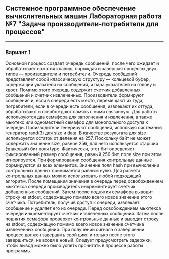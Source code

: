 ## Системное программное обеспечение вычислительных машин Лабораторная работа №7 "Задача производители-потребители для процессов"

___

### Вариант 1
Основной процесс создает очередь сообщений, после чего ожидает и обрабатывает нажатия клавиш, порождая и завершая процессы двух типов — производители и потребители.
Очередь сообщений представляет собой классическую структуру — кольцевой буфер, содержащий указатели на сообщения, и пара указателей на голову и хвост. Помимо этого очередь содержит счетчик добавленных сообщений и счетчик извлеченных.
Производители формируют сообщения и, если в очереди есть место, перемещают их туда, потребители, если в очереди есть сообщения, извлекают их оттуда, обрабатывают и освобождают память с ними связанную.
Для работы используются два семафора для заполнения и извлечения, а также мьютекс или одноместный семафор для монопольного доступа к очереди. 
Производители генерируют сообщения, используя системный генератор rand(3) для size и data. В качестве результата для size используется остаток от деления на 257.
Поскольку байт не может содержать значение size, равное 256, для него используется старший (знаковый) бит поля type. Фактически, этот бит определяет фиксированный размер сообщения, равный 256 бит, поле size при этом игнорируется.
При формировании сообщения контрольные данные формируются из всех элементов. Значение поля hash при вычислении контрольных данных принимается равным нулю. Для расчета контрольных данных можно использовать любой подходящий алгоритм.
После помещения значения в очередь перед освобождением мьютекса очереди производитель инкрементирует счетчик добавленных сообщений. Затем после поднятия семафора выводит строку на stdout, содержащую помимо всего новое значение этого счетчика.
Потребитель, получив доступ к очереди, извлекает сообщение и удаляет его из очереди. Перед освобождением мьютекса очереди инкрементирует счетчик извлеченных сообщений. Затем после поднятия семафора проверяет контрольные данные и выводит строку на stdout, содержащую помимо всего новое значение счетчика извлеченных сообщений.
При получении сигнала о завершении процесс должен завершить свой цикл и только после этого завершиться, не входя в новый.
Следует предусмотреть задержки, чтобы вывод можно было успеть прочитать в процессе работы программы.